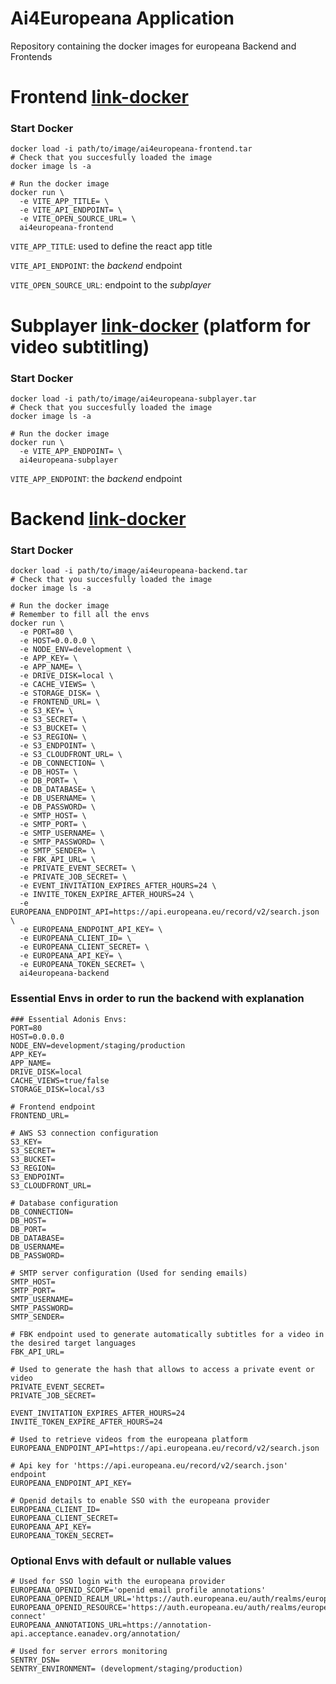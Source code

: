 # Ai4Europeana Application
Repository containing the docker images for europeana Backend and Frontends

# Frontend [link-docker](https://github.com/humanstech/ai4europeana/releases/download/v0.1.0-alpha/ai4europeana-frontend.tar)

### Start Docker
```shell
docker load -i path/to/image/ai4europeana-frontend.tar
# Check that you succesfully loaded the image
docker image ls -a

# Run the docker image
docker run \
  -e VITE_APP_TITLE= \
  -e VITE_API_ENDPOINT= \
  -e VITE_OPEN_SOURCE_URL= \
  ai4europeana-frontend
```

`VITE_APP_TITLE`: used to define the react app title

`VITE_API_ENDPOINT`: the *backend* endpoint

`VITE_OPEN_SOURCE_URL`: endpoint to the *subplayer*

# Subplayer [link-docker](https://github.com/humanstech/ai4europeana/releases/download/v0.1.0-alpha/ai4europeana-subplayer.tar) (platform for video subtitling)

### Start Docker
```shell
docker load -i path/to/image/ai4europeana-subplayer.tar
# Check that you succesfully loaded the image
docker image ls -a

# Run the docker image
docker run \
  -e VITE_APP_ENDPOINT= \
  ai4europeana-subplayer
```

`VITE_APP_ENDPOINT`: the *backend* endpoint

# Backend [link-docker](https://github.com/humanstech/ai4europeana/releases/download/v0.1.0-alpha/ai4europeana-backend.tar)

### Start Docker
```shell
docker load -i path/to/image/ai4europeana-backend.tar
# Check that you succesfully loaded the image
docker image ls -a

# Run the docker image
# Remember to fill all the envs
docker run \
  -e PORT=80 \
  -e HOST=0.0.0.0 \
  -e NODE_ENV=development \
  -e APP_KEY= \
  -e APP_NAME= \
  -e DRIVE_DISK=local \
  -e CACHE_VIEWS= \
  -e STORAGE_DISK= \
  -e FRONTEND_URL= \
  -e S3_KEY= \
  -e S3_SECRET= \
  -e S3_BUCKET= \
  -e S3_REGION= \
  -e S3_ENDPOINT= \
  -e S3_CLOUDFRONT_URL= \
  -e DB_CONNECTION= \
  -e DB_HOST= \
  -e DB_PORT= \
  -e DB_DATABASE= \
  -e DB_USERNAME= \
  -e DB_PASSWORD= \
  -e SMTP_HOST= \
  -e SMTP_PORT= \
  -e SMTP_USERNAME= \
  -e SMTP_PASSWORD= \
  -e SMTP_SENDER= \
  -e FBK_API_URL= \
  -e PRIVATE_EVENT_SECRET= \
  -e PRIVATE_JOB_SECRET= \
  -e EVENT_INVITATION_EXPIRES_AFTER_HOURS=24 \
  -e INVITE_TOKEN_EXPIRE_AFTER_HOURS=24 \
  -e EUROPEANA_ENDPOINT_API=https://api.europeana.eu/record/v2/search.json \
  -e EUROPEANA_ENDPOINT_API_KEY= \
  -e EUROPEANA_CLIENT_ID= \
  -e EUROPEANA_CLIENT_SECRET= \
  -e EUROPEANA_API_KEY= \
  -e EUROPEANA_TOKEN_SECRET= \
  ai4europeana-backend
```

### Essential Envs in order to run the backend with explanation

```dotenv
### Essential Adonis Envs:
PORT=80
HOST=0.0.0.0
NODE_ENV=development/staging/production
APP_KEY=
APP_NAME=
DRIVE_DISK=local
CACHE_VIEWS=true/false
STORAGE_DISK=local/s3

# Frontend endpoint
FRONTEND_URL=

# AWS S3 connection configuration
S3_KEY=
S3_SECRET=
S3_BUCKET=
S3_REGION=
S3_ENDPOINT=
S3_CLOUDFRONT_URL=

# Database configuration
DB_CONNECTION=
DB_HOST=
DB_PORT=
DB_DATABASE=
DB_USERNAME=
DB_PASSWORD=

# SMTP server configuration (Used for sending emails)
SMTP_HOST=
SMTP_PORT=
SMTP_USERNAME=
SMTP_PASSWORD=
SMTP_SENDER=

# FBK endpoint used to generate automatically subtitles for a video in the desired target languages
FBK_API_URL=

# Used to generate the hash that allows to access a private event or video
PRIVATE_EVENT_SECRET=
PRIVATE_JOB_SECRET=

EVENT_INVITATION_EXPIRES_AFTER_HOURS=24
INVITE_TOKEN_EXPIRE_AFTER_HOURS=24

# Used to retrieve videos from the europeana platform
EUROPEANA_ENDPOINT_API=https://api.europeana.eu/record/v2/search.json

# Api key for 'https://api.europeana.eu/record/v2/search.json' endpoint
EUROPEANA_ENDPOINT_API_KEY= 

# Openid details to enable SSO with the europeana provider
EUROPEANA_CLIENT_ID=
EUROPEANA_CLIENT_SECRET=
EUROPEANA_API_KEY=
EUROPEANA_TOKEN_SECRET=
```

### Optional Envs with default or nullable values

```dotenv
# Used for SSO login with the europeana provider
EUROPEANA_OPENID_SCOPE='openid email profile annotations'
EUROPEANA_OPENID_REALM_URL='https://auth.europeana.eu/auth/realms/europeana'
EUROPEANA_OPENID_RESOURCE='https://auth.europeana.eu/auth/realms/europeana/protocol/openid-connect'
EUROPEANA_ANNOTATIONS_URL=https://annotation-api.acceptance.eanadev.org/annotation/

# Used for server errors monitoring
SENTRY_DSN=
SENTRY_ENVIRONMENT= (development/staging/production)
```
